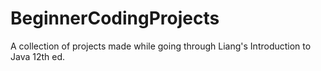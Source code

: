 # BeginnerCodingProjects
A collection of projects made while going through Liang's Introduction to Java 12th ed.
